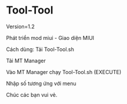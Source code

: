 # Tool-Tool

Version=1.2

Phát triển mod miui - Giao diện MIUI 

Cách dùng: Tải Tool-Tool.sh

Tải MT Manager

Vào MT Manager chạy Tool-Tool.sh (EXECUTE)

Nhập số tương ứng với menu

Chúc các bạn vui vẻ.
